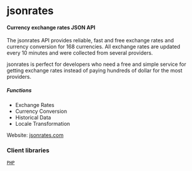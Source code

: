 jsonrates
=========

#### Currency exchange rates JSON API

The jsonrates API provides reliable, fast and free exchange rates and currency conversion for 168 currencies. All exchange rates are updated every 10 minutes and were collected from several providers.

jsonrates is perfect for developers who need a free and simple service for getting exchange rates instead of paying hundreds of dollar for the most providers.

##### Functions
* Exchange Rates
* Currency Conversion
* Historical Data
* Locale Transformation

Website: [jsonrates.com](http://jsonrates.com/)

### Client libraries

[`PHP`](/php)
